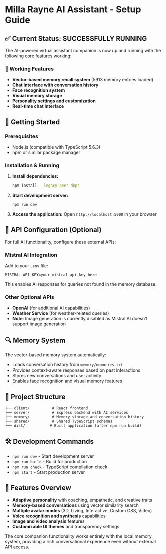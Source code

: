 # Milla Rayne AI Assistant - Setup Guide

## ✅ Current Status: **SUCCESSFULLY RUNNING**

The AI-powered virtual assistant companion is now up and running with the following core features working:

### 🎯 Working Features
- **Vector-based memory recall system** (5913 memory entries loaded)
- **Chat interface with conversation history**
- **Face recognition system**
- **Visual memory storage**
- **Personality settings and customization**
- **Real-time chat interface**

## 🚀 Getting Started

### Prerequisites
- Node.js (compatible with TypeScript 5.6.3)
- npm or similar package manager

### Installation & Running

1. **Install dependencies:**
   ```bash
   npm install --legacy-peer-deps
   ```
   
2. **Start development server:**
   ```bash
   npm run dev
   ```
   
3. **Access the application:**
   Open `http://localhost:5000` in your browser

## 🔧 API Configuration (Optional)

For full AI functionality, configure these external APIs:

### Mistral AI Integration
Add to your `.env` file:
```env
MISTRAL_API_KEY=your_mistral_api_key_here
```
This enables AI responses for queries not found in the memory database.

### Other Optional APIs
- **OpenAI** (for additional AI capabilities)
- **Weather Service** (for weather-related queries)
- **Note**: Image generation is currently disabled as Mistral AI doesn't support image generation

## 🔍 Memory System

The vector-based memory system automatically:
- Loads conversation history from `memory/memories.txt`
- Provides context-aware responses based on past interactions
- Stores new conversations and user activity
- Enables face recognition and visual memory features

## 📁 Project Structure

```
├── client/          # React frontend
├── server/          # Express backend with AI services
├── memory/          # Memory storage and conversation history
├── shared/          # Shared TypeScript schemas
└── dist/           # Built application (after npm run build)
```

## 🛠 Development Commands

- `npm run dev` - Start development server
- `npm run build` - Build for production  
- `npm run check` - TypeScript compilation check
- `npm start` - Start production server

## 🎨 Features Overview

- **Adaptive personality** with coaching, empathetic, and creative traits
- **Memory-based conversations** using vector similarity search
- **Multiple avatar modes** (3D, Living, Interactive, Custom CSS, Video)
- **Voice recognition and synthesis** capabilities
- **Image and video analysis** features
- **Customizable UI themes** and transparency settings

The core companion functionality works entirely with the local memory system, providing a rich conversational experience even without external API access.